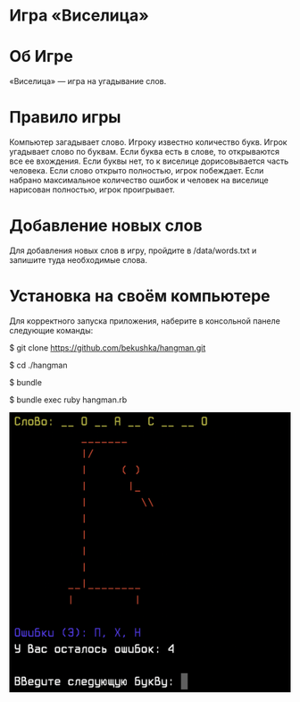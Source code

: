 # Игра «Виселица»

# Об Игре
«Виселица» — игра на угадывание слов. 

# Правило игры
Компьютер загадывает слово. Игроку известно количество букв. Игрок угадывает слово по буквам. Если буква есть в слове, то открываются все ее вхождения. Если буквы нет, то к виселице дорисовывается часть человека. Если слово открыто полностью, игрок побеждает. Если набрано максимальное количество ошибок и человек на виселице нарисован полностью, игрок проигрывает.

# Добавление новых слов
Для добавления новых слов в игру, пройдите в /data/words.txt и запишите туда необходимые слова.

# Установка на своём компьютере 
Для корректного запуска приложения, наберите в консольной панеле следующие команды:

$ git clone https://github.com/bekushka/hangman.git

$ cd ./hangman

$ bundle

$ bundle exec ruby hangman.rb

![Screenshot](hangman_interface.png)
